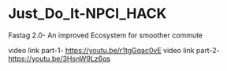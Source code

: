 # Just_Do_It-NPCI_HACK
Fastag 2.0- An improved Ecosystem for smoother commute

video link part-1- https://youtu.be/r1tgGqac0vE
video link part-2- https://youtu.be/3HsnW9Lz6qs
